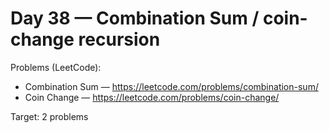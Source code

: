 # Day 38 — Combination Sum / coin-change recursion

Problems (LeetCode):
- Combination Sum — https://leetcode.com/problems/combination-sum/
- Coin Change — https://leetcode.com/problems/coin-change/

Target: 2 problems
